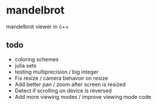 # mandelbrot

mandelbrot viewer in c++

## todo

* coloring schemes
* julia sets
* testing multiprecision / big integer
* Fix resize / camera behavoir on resize
* Add better pan / zoom after screen is resized
* Detect if scrolling on device is reversed
* Add more viewing modes / improve viewing mode code